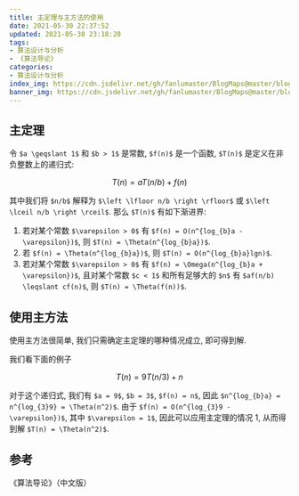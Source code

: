```yaml
---
title: 主定理与主方法的使用
date: 2021-05-30 22:37:52
updated: 2021-05-30 23:18:20
tags:
- 算法设计与分析
- 《算法导论》
categories:
- 算法设计与分析
index_img: https://cdn.jsdelivr.net/gh/fanlumaster/BlogMaps@master/blogs/pictures/20210527222847.png
banner_img: https://cdn.jsdelivr.net/gh/fanlumaster/BlogMaps@master/blogs/pictures/20210527222847.png
---
```


## 主定理

令 `$a \geqslant 1$` 和 `$b > 1$` 是常数, `$f(n)$` 是一个函数, `$T(n)$` 是定义在非负整数上的递归式:

$$T(n) = aT(n/b) + f(n)$$

其中我们将 `$n/b$` 解释为 `$\left \lfloor n/b \right \rfloor$` 或 `$\left \lceil n/b \right \rceil$`. 那么 `$T(n)$` 有如下渐进界:

1. 若对某个常数 `$\varepsilon > 0$` 有 `$f(n) = O(n^{log_{b}a - \varepsilon})$`, 则 `$T(n) = \Theta(n^{log_{b}a})$`.
2. 若 `$f(n) = \Theta(n^{log_{b}a})$`, 则 `$T(n) = O(n^{log_{b}a}lgn)$`.
3. 若对某个常数 `$\varepsilon > 0$` 有 `$f(n) = \Omega(n^{log_{b}a + \varepsilon})$`, 且对某个常数 `$c < 1$` 和所有足够大的 `$n$` 有 `$af(n/b) \leqslant cf(n)$`, 则 `$T(n) = \Theta(f(n))$`.

## 使用主方法

使用主方法很简单, 我们只需确定主定理的哪种情况成立, 即可得到解.

我们看下面的例子

$$T(n) = 9T(n/3) + n$$

对于这个递归式, 我们有 `$a = 9$`, `$b = 3$`, `$f(n) = n$`, 因此 `$n^{log_{b}a} = n^{log_{3}9} = \Theta(n^2)$`. 由于 `$f(n) = O(n^{log_{3}9 - \varepsilon})$`, 其中 `$\varepsilon = 1$`, 因此可以应用主定理的情况 1, 从而得到解 `$T(n) = \Theta(n^2)$`.

## 参考

《算法导论》（中文版）
